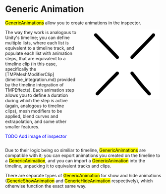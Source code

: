 <link rel="stylesheet" type="text/css" href="../styles.css">

<style>
    .my-grid {
    display: grid;
    grid-template-columns: repeat(2, 1fr);
    grid-column-gap:3em;
    }
</style>

# Generic Animation
<mark class="markstyle">GenericAnimations</mark> allow you to create animations in the inspector.  

<div class="my-grid">
<div>
The way they work is analogous to Unity's timeline; you can define multiple lists, where each list is equivalent to a timeline track,
and populate each list with animation steps, that are equivalent to a timeline clip (in this case, specifically the [TMPMeshModifierClip](timeline_integration.md) provided by the timeline integration of TMPEffects).
Each animation step allows you to define a duration during which the step is active (again, analogous to timeline clips), mesh modifiers to be applied, blend curves and extrapolation, and some other smaller features.  
<p style="color:blue">TODO Add image of inspector</p>
</div>
<div>
<img src="../images/placeholder.png" alt="GenericAnimation example">
</div>
</div>

Due to their logic being so similiar to timeline, <mark class="markstyle">GenericAnimations</mark> are compatible with it; you can export animations you created on the timeline to a <mark class="markstyle">GenericAnimation</mark>, 
and you can import a <mark class="markstyle">GenericAnimation</mark> into the timeline, unpacking it to equivalent tracks and clips.

There are separate types of <mark class="markstyle">GenericAnimation</mark> for show and hide animations (<mark class="markstyle">GenericShowAnimation</mark> and <mark class="markstyle">GenericHideAnimation</mark> respectively), which otherwise function the exact same way. 